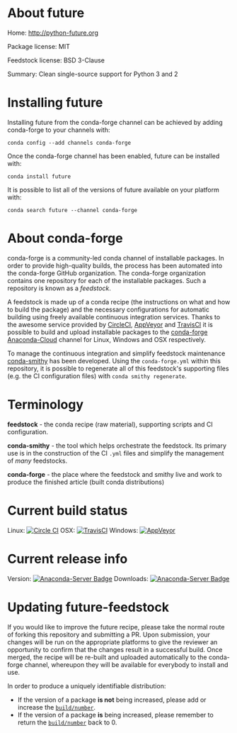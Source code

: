 About future
============

Home: http://python-future.org

Package license: MIT

Feedstock license: BSD 3-Clause

Summary: Clean single-source support for Python 3 and 2



Installing future
=================

Installing future from the conda-forge channel can be achieved by adding conda-forge to your channels with:

```
conda config --add channels conda-forge
```

Once the conda-forge channel has been enabled, future can be installed with:

```
conda install future
```

It is possible to list all of the versions of future available on your platform with:

```
conda search future --channel conda-forge
```


About conda-forge
=================

conda-forge is a community-led conda channel of installable packages.
In order to provide high-quality builds, the process has been automated into the
conda-forge GitHub organization. The conda-forge organization contains one repository 
for each of the installable packages. Such a repository is known as a *feedstock*.

A feedstock is made up of a conda recipe (the instructions on what and how to build
the package) and the necessary configurations for automatic building using freely
available continuous integration services. Thanks to the awesome service provided by
[CircleCI](https://circleci.com/), [AppVeyor](http://www.appveyor.com/)
and [TravisCI](https://travis-ci.org/) it is possible to build and upload installable
packages to the [conda-forge](https://anaconda.org/conda-forge)
[Anaconda-Cloud](http://docs.anaconda.org/) channel for Linux, Windows and OSX respectively.

To manage the continuous integration and simplify feedstock maintenance
[conda-smithy](http://github.com/conda-forge/conda-smithy) has been developed.
Using the ``conda-forge.yml`` within this repository, it is possible to regenerate all of
this feedstock's supporting files (e.g. the CI configuration files) with ``conda smithy regenerate``.


Terminology
===========

**feedstock** - the conda recipe (raw material), supporting scripts and CI configuration.

**conda-smithy** - the tool which helps orchestrate the feedstock.
                   Its primary use is in the construction of the CI ``.yml`` files
                   and simplify the management of *many* feedstocks.

**conda-forge** - the place where the feedstock and smithy live and work to
                  produce the finished article (built conda distributions)

Current build status
====================

Linux: [![Circle CI](https://circleci.com/gh/conda-forge/future-feedstock.svg?style=svg)](https://circleci.com/gh/conda-forge/future-feedstock)
OSX: [![TravisCI](https://travis-ci.org/conda-forge/future-feedstock.svg?branch=master)](https://travis-ci.org/conda-forge/future-feedstock) 
Windows: [![AppVeyor](https://ci.appveyor.com/api/projects/status/github/conda-forge/future-feedstock?svg=True)](https://ci.appveyor.com/project/conda-forge/future-feedstock/branch/master)

Current release info
====================
Version: [![Anaconda-Server Badge](https://anaconda.org/conda-forge/future/badges/version.svg)](https://anaconda.org/conda-forge/future)
Downloads: [![Anaconda-Server Badge](https://anaconda.org/conda-forge/future/badges/downloads.svg)](https://anaconda.org/conda-forge/future)


Updating future-feedstock
=========================

If you would like to improve the future recipe, please take the normal
route of forking this repository and submitting a PR. Upon submission, your changes will
be run on the appropriate platforms to give the reviewer an opportunity to confirm that the
changes result in a successful build. Once merged, the recipe will be re-built and uploaded
automatically to the conda-forge channel, whereupon they will be available for everybody to
install and use.

In order to produce a uniquely identifiable distribution:
 * If the version of a package **is not** being increased, please add or increase
   the [``build/number``](http://conda.pydata.org/docs/building/meta-yaml.html#build-number-and-string). 
 * If the version of a package **is** being increased, please remember to return
   the [``build/number``](http://conda.pydata.org/docs/building/meta-yaml.html#build-number-and-string)
   back to 0.

